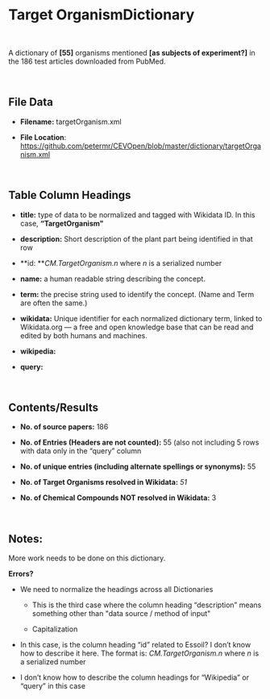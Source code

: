 **Target Organism​​​​ Dictionary**
==============================

 

A dictionary of **[55]** organisms mentioned **[as subjects of experiment?]** in
the 186 test articles downloaded from PubMed.

 

File Data
---------

-   **Filename:** targetOrganism.xml

-   **File Location**:
    <https://github.com/petermr/CEVOpen/blob/master/dictionary/targetOrganism.xml>

 

Table Column Headings
---------------------

-   **title:** type of data to be normalized and tagged with Wikidata ID. In
    this case, **“TargetOrganism"**

-   **description:** Short description of the plant part being identified in
    that row

-   **id: ***CM.TargetOrganism.n* where *n* is a serialized number

-   **name:** a human readable string describing the concept.

-   **term:** the precise string used to identify the concept. (Name and Term
    are often the same.)

-   **wikidata:** Unique identifier for each normalized dictionary term, linked
    to Wikidata.org — a free and open knowledge base that can be read and edited
    by both humans and machines.

-   **wikipedia:**

-   **query:**

 

Contents/Results
----------------

-   **No. of source papers:** 186

-   **No. of Entries (Headers are not counted):** 55 (also not including 5 rows
    with data only in the “query” column

-   **No. of unique entries (including alternate spellings or synonyms):** 55

-   **No. of Target Organisms resolved in Wikidata:** *51*

-   **No. of Chemical Compounds NOT resolved in Wikidata:** 3

 

Notes:
------

More work needs to be done on this dictionary.

**Errors?**

-   We need to normalize the headings across all Dictionaries

    -   This is the third case where the column heading “description” means
        something other than "data source / method of input"

    -   Capitalization

-   In this case, is the column heading “id” related to Essoil? I don’t know how
    to describe it here. The format is: *CM.TargetOrganism.n* where *n* is a
    serialized number

-   I don’t know how to describe the column headings for “Wikipedia” or “query”
    in this case

